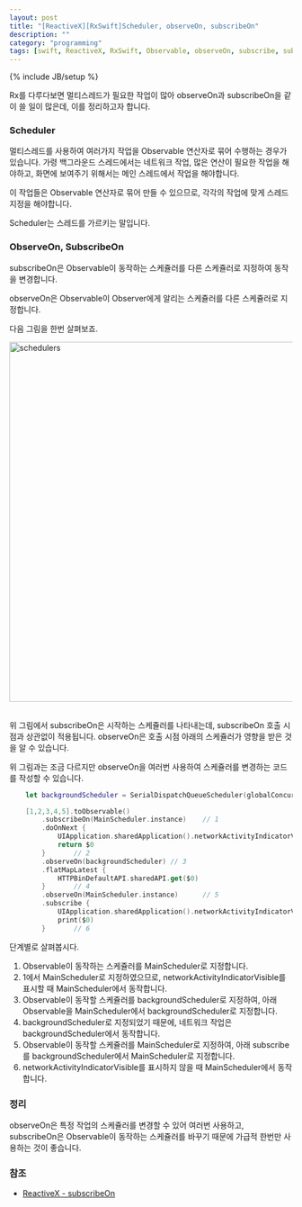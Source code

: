 ```yaml
---
layout: post
title: "[ReactiveX][RxSwift]Scheduler, observeOn, subscribeOn"
description: ""
category: "programming"
tags: [swift, ReactiveX, RxSwift, Observable, observeOn, subscribe, subscribeOn, Scheduler]
---
```

{% include JB/setup %}

Rx를 다루다보면 멀티스레드가 필요한 작업이 많아 observeOn과 subscribeOn을 같이 쓸 일이 많은데, 이를 정리하고자 합니다.

### Scheduler

멀티스레드를 사용하여 여러가지 작업을 Observable 연산자로 묶어 수행하는 경우가 있습니다. 가령 백그라운드 스레드에서는 네트워크 작업, 많은 연산이 필요한 작업을 해야하고, 화면에 보여주기 위해서는 메인 스레드에서 작업을 해야합니다.

이 작업들은 Observable 연산자로 묶어 만들 수 있으므로, 각각의 작업에 맞게 스레드 지정을 해야합니다.

Scheduler는 스레드를 가르키는 말입니다.

### ObserveOn, SubscribeOn

subscribeOn은 Observable이 동작하는 스케쥴러를 다른 스케쥴러로 지정하여 동작을 변경합니다. 

observeOn은 Observable이 Observer에게 알리는 스케쥴러를 다른 스케쥴러로 지정합니다.

다음 그림을 한번 살펴보죠.

<img src="{{ site.production_url }}/image/flickr/26417720444_7f391698b3_z.jpg" width="512" height="640" alt="schedulers"><br/><br/>

위 그림에서 subscribeOn은 시작하는 스케쥴러를 나타내는데, subscribeOn 호출 시점과 상관없이 적용됩니다. observeOn은 호출 시점 아래의 스케쥴러가 영향을 받은 것을 알 수 있습니다.

위 그림과는 조금 다르지만 observeOn을 여러번 사용하여 스케쥴러를 변경하는 코드를 작성할 수 있습니다.

```swift
	let backgroundScheduler = SerialDispatchQueueScheduler(globalConcurrentQueueQOS: .Default)

	[1,2,3,4,5].toObservable()
		.subscribeOn(MainScheduler.instance) 	// 1
		.doOnNext {
			UIApplication.sharedApplication().networkActivityIndicatorVisible = true
			return $0
		} 		// 2
		.observeOn(backgroundScheduler) // 3
		.flatMapLatest {
			HTTPBinDefaultAPI.sharedAPI.get($0)
		}		// 4
		.observeOn(MainScheduler.instance) 		// 5
		.subscribe {
			UIApplication.sharedApplication().networkActivityIndicatorVisible = false
			print($0)
		}		// 6
```

단계별로 살펴봅시다.

1. Observable이 동작하는 스케쥴러를 MainScheduler로 지정합니다.
2. 1에서 MainScheduler로 지정하였으므로, networkActivityIndicatorVisible를 표시할 때 MainScheduler에서 동작합니다.
3. Observable이 동작할 스케쥴러를 backgroundScheduler로 지정하여, 아래 Observable을 MainScheduler에서 backgroundScheduler로 지정합니다.
4. backgroundScheduler로 지정되었기 때문에, 네트워크 작업은 backgroundScheduler에서 동작합니다.
5. Observable이 동작할 스케쥴러를 MainScheduler로 지정하여, 아래 subscribe를 backgroundScheduler에서 MainScheduler로 지정합니다.
6. networkActivityIndicatorVisible를 표시하지 않을 때 MainScheduler에서 동작합니다.

### 정리

observeOn은 특정 작업의 스케쥴러를 변경할 수 있어 여러번 사용하고, subscribeOn은 Observable이 동작하는 스케쥴러를 바꾸기 때문에 가급적 한번만 사용하는 것이 좋습니다.

### 참조

* [ReactiveX - subscribeOn](http://reactivex.io/documentation/operators/subscribeon.html)